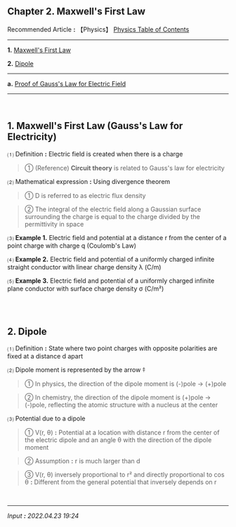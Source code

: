 ## **Chapter 2. Maxwell's First Law**

Recommended Article **:** 【Physics】 [Physics Table of Contents](https://jb243.github.io/pages/725)

---

**1.** [Maxwell's First Law](#1-maxwell-s-first-law-gauss-s-law-for-electricity)

**2.** [Dipole](#2-dipole)

---

**a.** [Proof of Gauss's Law for Electric Field](https://jb243.github.io/pages/805)

---

<br>

## **1\. Maxwell's First Law** (Gauss's Law for Electricity)

 ⑴ Definition **:** Electric field is created when there is a charge

> ① (Reference) **Circuit theory** is related to Gauss's law for electricity

 ⑵ Mathematical expression **:** Using divergence theorem

> ① D is referred to as electric flux density

> ② The integral of the electric field along a Gaussian surface surrounding the charge is equal to the charge divided by the permittivity in space

 ⑶ **Example 1.** Electric field and potential at a distance r from the center of a point charge with charge q (Coulomb's Law)

 ⑷ **Example 2.** Electric field and potential of a uniformly charged infinite straight conductor with linear charge density λ (C/m)

 ⑸ **Example 3.** Electric field and potential of a uniformly charged infinite plane conductor with surface charge density σ (C/m²)

<br>

<br>

## **2\. Dipole** 

 ⑴ Definition **:** State where two point charges with opposite polarities are fixed at a distance d apart

 ⑵ Dipole moment is represented by the arrow ⤉

> ① In physics, the direction of the dipole moment is (-)pole → (+)pole

> ② In chemistry, the direction of the dipole moment is (+)pole → (-)pole, reflecting the atomic structure with a nucleus at the center

 ⑶ Potential due to a dipole

> ① V(r, θ) **:** Potential at a location with distance r from the center of the electric dipole and an angle θ with the direction of the dipole moment

> ② Assumption **:** r is much larger than d

> ③ V(r, θ) inversely proportional to r² and directly proportional to cos θ **:** Different from the general potential that inversely depends on r

<br>

---

_Input **:** 2022.04.23 19:24_
